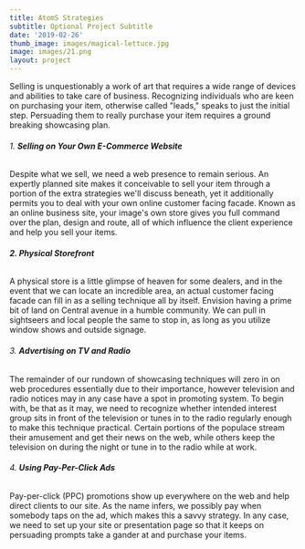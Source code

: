 ```yaml
---
title: AtomS Strategies
subtitle: Optional Project Subtitle
date: '2019-02-26'
thumb_image: images/magical-lettuce.jpg
image: images/21.png
layout: project
---
```

Selling is unquestionably a work of art that requires a wide range of devices and abilities to take care of business. Recognizing individuals who are keen on purchasing your item, otherwise called "leads," speaks to just the initial step. Persuading them to really purchase your item requires a ground breaking showcasing plan. 

###### 1. **Selling on Your Own E-Commerce Website**

Despite what we sell, we need a web presence to remain serious. An expertly planned site makes it conceivable to sell your item through a portion of the extra strategies we'll discuss beneath, yet it additionally permits you to deal with your own online customer facing facade. Known as an online business site, your image's own store gives you full command over the plan, design and route, all of which influence the client experience and help you sell your items. 

###### **2. Physical Storefront**

A physical store is a little glimpse of heaven for some dealers, and in the event that we can locate an incredible area, an actual customer facing facade can fill in as a selling technique all by itself. Envision having a prime bit of land on Central avenue in a humble community. We can pull in sightseers and local people the same to stop in, as long as you utilize window shows and outside signage. 

###### 3. **Advertising on TV and Radio**

The remainder of our rundown of showcasing techniques will zero in on web procedures essentially due to their importance, however television and radio notices may in any case have a spot in  promoting system. To begin with, be that as it may, we need to recognize whether  intended interest group sits in front of the television or tunes in to the radio regularly enough to make this technique practical. Certain portions of the populace stream their amusement and get their news on the web, while others keep the television on during the night or tune in to the radio while at work. 

###### 4. **Using Pay-Per-Click Ads**

Pay-per-click (PPC) promotions show up everywhere on the web and help direct clients to our site. As the name infers, we possibly pay when somebody taps on the ad, which makes this a savvy strategy. In any case, we need to set up your site or presentation page so that it keeps on persuading prompts take a gander at and purchase your items. 
